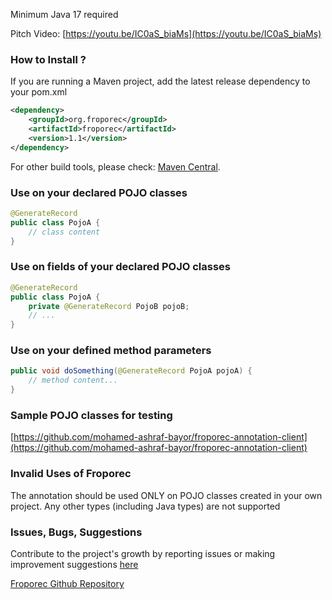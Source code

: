 Minimum Java 17 required

Pitch Video:
[https://youtu.be/IC0aS_biaMs](https://youtu.be/IC0aS_biaMs)

### How to Install ?

If you are running a Maven project, add the latest release dependency to your pom.xml
```xml
<dependency>
    <groupId>org.froporec</groupId>
    <artifactId>froporec</artifactId>
    <version>1.1</version>
</dependency>
``` 
For other build tools, please check: [Maven Central](https://search.maven.org/artifact/org.froporec/froporec/1.1/jar).


### Use on your declared POJO classes 
```java
@GenerateRecord
public class PojoA {
    // class content
}
```


### Use on fields of your declared POJO classes 
```java
@GenerateRecord
public class PojoA {
    private @GenerateRecord PojoB pojoB;
    // ...
}
```


### Use on your defined method parameters
```java
public void doSomething(@GenerateRecord PojoA pojoA) {
    // method content...
}
```


### Sample POJO classes for testing
[https://github.com/mohamed-ashraf-bayor/froporec-annotation-client](https://github.com/mohamed-ashraf-bayor/froporec-annotation-client)


### Invalid Uses of Froporec
The annotation should be used ONLY on POJO classes created in your own project. Any other types (including Java types) are not supported


### Issues, Bugs, Suggestions
Contribute to the project's growth by reporting issues or making improvement suggestions [here](https://github.com/mohamed-ashraf-bayor/froporec/issues/new/choose)

[Froporec Github Repository](https://github.com/mohamed-ashraf-bayor/froporec)


